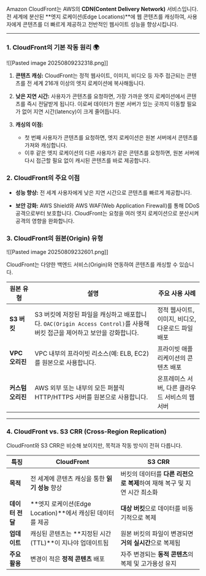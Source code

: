 
Amazon CloudFront는 AWS의 **CDN(Content Delivery Network)** 서비스입니다. 전 세계에 분산된 **엣지 로케이션(Edge Locations)**에 웹 콘텐츠를 캐싱하여, 사용자에게 콘텐츠를 더 빠르게 제공하고 전반적인 웹사이트 성능을 향상시킵니다.

---

### 1. CloudFront의 기본 작동 원리 🌍

![[Pasted image 20250809232318.png]]

1. **콘텐츠 캐싱:** CloudFront는 정적 웹사이트, 이미지, 비디오 등 자주 접근되는 콘텐츠를 전 세계 216개 이상의 엣지 로케이션에 복사해둡니다.

2. **낮은 지연 시간:** 사용자가 콘텐츠를 요청하면, 가장 가까운 엣지 로케이션에서 콘텐츠를 즉시 전달받게 됩니다. 이로써 데이터가 원본 서버가 있는 곳까지 이동할 필요가 없어 지연 시간(latency)이 크게 줄어듭니다.

3. **캐싱의 이점:**
    - 첫 번째 사용자가 콘텐츠를 요청하면, 엣지 로케이션은 원본 서버에서 콘텐츠를 가져와 캐싱합니다.
    - 이후 같은 엣지 로케이션의 다른 사용자가 같은 콘텐츠를 요청하면, 원본 서버에 다시 접근할 필요 없이 캐시된 콘텐츠를 바로 제공합니다.

### 2. CloudFront의 주요 이점

- **성능 향상:** 전 세계 사용자에게 낮은 지연 시간으로 콘텐츠를 빠르게 제공합니다.

- **보안 강화:** AWS Shield와 AWS WAF(Web Application Firewall)를 통해 DDoS 공격으로부터 보호합니다. CloudFront는 요청을 여러 엣지 로케이션으로 분산시켜 공격의 영향을 완화합니다.

### 3. CloudFront의 원본(Origin) 유형

![[Pasted image 20250809232601.png]]

CloudFront는 다양한 백엔드 서비스(Origin)와 연동하여 콘텐츠를 캐싱할 수 있습니다.

|원본 유형|설명|주요 사용 사례|
|---|---|---|
|**S3 버킷**|S3 버킷에 저장된 파일을 캐싱하고 배포합니다. `OAC(Origin Access Control)`를 사용해 버킷 접근을 제어하고 보안을 강화합니다.|정적 웹사이트, 이미지, 비디오, 다운로드 파일 배포|
|**VPC 오리진**|VPC 내부의 프라이빗 리소스(예: ELB, EC2)를 원본으로 사용합니다.|프라이빗 애플리케이션의 콘텐츠 배포|
|**커스텀 오리진**|AWS 외부 또는 내부의 모든 퍼블릭 HTTP/HTTPS 서버를 원본으로 사용합니다.|온프레미스 서버, 다른 클라우드 서비스의 웹 서버|

---

### 4. CloudFront vs. S3 CRR (Cross-Region Replication)

CloudFront와 S3 CRR은 비슷해 보이지만, 목적과 작동 방식이 전혀 다릅니다.

|특징|CloudFront|S3 CRR|
|---|---|---|
|**목적**|전 세계에 콘텐츠 캐싱을 통한 **읽기 성능** 향상|버킷의 데이터를 **다른 리전으로 복제**하여 재해 복구 및 지연 시간 최소화|
|**데이터 전달**|**엣지 로케이션(Edge Location)**에서 캐싱된 데이터를 제공|**대상 버킷**으로 데이터를 비동기적으로 복제|
|**업데이트**|캐싱된 콘텐츠는 **지정된 시간(TTL)**이 지나야 업데이트됨|원본 버킷의 파일이 변경되면 **거의 실시간**으로 복제됨|
|**주요 활용**|변경이 적은 **정적 콘텐츠** 배포|자주 변경되는 **동적 콘텐츠**의 복제 및 고가용성 유지|